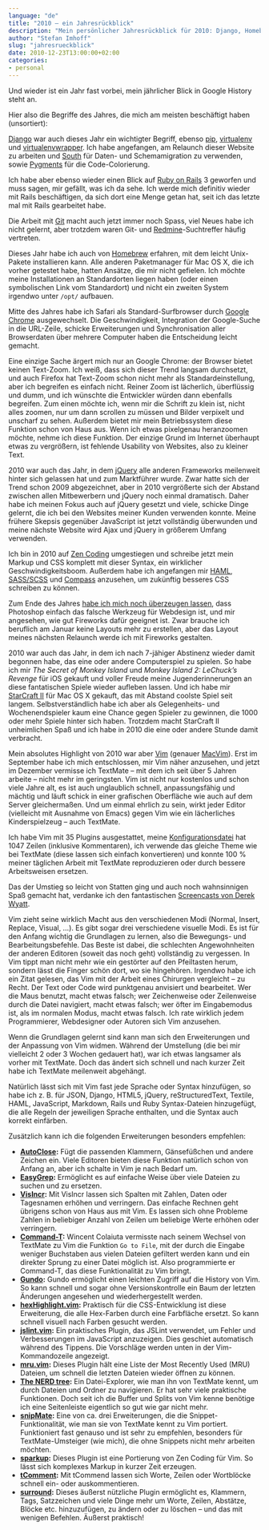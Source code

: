 ```yaml
---
language: "de"
title: "2010 – ein Jahresrückblick"
description: "Mein persönlicher Jahresrückblick für 2010: Django, Homebrew und Vim. Welche Plugins und Erweiterungen für Vim setze ich ein?"
author: "Stefan Imhoff"
slug: "jahresrueckblick"
date: 2010-12-23T13:00:00+02:00
categories:
- personal
---
```


Und wieder ist ein Jahr fast vorbei, mein jährlicher Blick in Google History steht an.

Hier also die Begriffe des Jahres, die mich am meisten beschäftigt haben (unsortiert):

[Django](https://www.djangoproject.com/) war auch dieses Jahr ein wichtigter Begriff, ebenso [pip](https://pypi.python.org/pypi/pip), [virtualenv](https://pypi.python.org/pypi/virtualenv) und [virtualenvwrapper](https://bitbucket.org/dhellmann/virtualenvwrapper). Ich habe angefangen, am Relaunch dieser Website zu arbeiten und [South](http://south.aeracode.org/) für Daten- und Schemamigration zu verwenden, sowie [Pygments](http://pygments.org/) für die Code-Colorierung.

Ich habe aber ebenso wieder einen Blick auf [Ruby on Rails](http://rubyonrails.org/) 3 geworfen und muss sagen, mir gefällt, was ich da sehe. Ich werde mich definitiv wieder mit Rails beschäftigen, da sich dort eine Menge getan hat, seit ich das letzte mal mit Rails gearbeitet habe.

Die Arbeit mit [Git](https://git-scm.com/) macht auch jetzt immer noch Spass, viel Neues habe ich nicht gelernt, aber trotzdem waren Git- und [Redmine](http://www.redmine.org/)-Suchtreffer häufig vertreten.

Dieses Jahr habe ich auch von [Homebrew](http://mxcl.github.io/homebrew/) erfahren, mit dem leicht Unix-Pakete installieren kann. Alle anderen Paketmanager für Mac OS X, die ich vorher getestet habe, hatten Ansätze, die mir nicht gefielen. Ich möchte meine Installationen an Standardorten liegen haben (oder einen symbolischen Link vom Standardort) und nicht ein zweiten System irgendwo unter `/opt/` aufbauen.

Mitte des Jahres habe ich Safari als Standard-Surfbrowser durch [Google Chrome](https://www.google.com/intl/de/chrome/browser/desktop/index.html) ausgewechselt. Die Geschwindigkeit, Integration der Google-Suche in die URL-Zeile, schicke Erweiterungen und Synchronisation aller Browserdaten über mehrere Computer haben die Entscheidung leicht gemacht.

Eine einzige Sache ärgert mich nur an Google Chrome: der Browser bietet keinen Text-Zoom. Ich weiß, dass sich dieser Trend langsam durchsetzt, und auch Firefox hat Text-Zoom schon nicht mehr als Standardeinstellung, aber ich begreifen es einfach nicht. Reiner Zoom ist lächerlich, überflüssig und dumm, und ich wünschte die Entwickler würden dann ebenfalls begreifen. Zum einen möchte ich, wenn mir die Schrift zu klein ist, nicht alles zoomen, nur um dann scrollen zu müssen und Bilder verpixelt und unscharf zu sehen. Außerdem bietet mir mein Betriebssystem diese Funktion schon von Haus aus. Wenn ich etwas pixelgenau heranzoomen möchte, nehme ich diese Funktion.
Der einzige Grund im Internet überhaupt etwas zu vergrößern, ist fehlende Usability von Websites, also zu kleiner Text.

2010 war auch das Jahr, in dem [jQuery](http://jquery.com/) alle anderen Frameworks meilenweit hinter sich gelassen hat und zum Marktführer wurde. Zwar hatte sich der Trend schon 2009 abgezeichnet, aber in 2010 vergrößerte sich der Abstand zwischen allen Mitbewerbern und jQuery noch einmal dramatisch. Daher habe ich meinen Fokus auch auf jQuery gesetzt und viele, schicke Dinge gelernt, die ich bei den Websites meiner Kunden verwenden konnte. Meine frühere Skepsis gegenüber JavaScript ist jetzt vollständig überwunden und meine nächste Website wird Ajax und jQuery in größerem Umfang verwenden.

Ich bin in 2010 auf [Zen Coding](https://code.google.com/archive/p/zen-coding) umgestiegen und schreibe jetzt mein Markup und CSS komplett mit dieser Syntax, ein wirklicher Geschwindigkeitsboom. Außerdem habe ich angefangen mir [HAML](http://haml.info/), [SASS/SCSS](http://sass-lang.com/) und [Compass](http://compass-style.org/) anzusehen, um zukünftig besseres CSS schreiben zu können.

Zum Ende des Jahres [habe ich mich noch überzeugen lassen](http://www.reinegger.net/50_gruende_photoshop_nicht_fuer_webdesign_zu_verwenden.html), dass Photoshop einfach das falsche Werkzeug für Webdesign ist, und mir angesehen, wie gut Fireworks dafür geeignet ist. Zwar brauche ich beruflich am Januar keine Layouts mehr zu erstellen, aber das Layout meines nächsten Relaunch werde ich mit Fireworks gestalten.

2010 war auch das Jahr, in dem ich nach 7-jähiger Abstinenz wieder damit begonnen habe, das eine oder andere Computerspiel zu spielen. So habe ich mir *The Secret of Monkey Island* und *Monkey Island 2: LeChuck’s Revenge* für iOS gekauft und voller Freude meine Jugenderinnerungen an diese fantatischen Spiele wieder aufleben lassen. Und ich habe mir [StarCraft II](http://eu.battle.net/sc2/de/) für Mac OS X gekauft, das mit Abstand coolste Spiel seit langem. Selbstverständlich habe ich aber als Gelegenheits- und Wochenendspieler kaum eine Chance gegen Spieler zu gewinnen, die 1000 oder mehr Spiele hinter sich haben. Trotzdem macht StarCraft II unheimlichen Spaß und ich habe in 2010 die eine oder andere Stunde damit verbracht.

Mein absolutes Highlight von 2010 war aber [Vim](http://www.vim.org/) (genauer [MacVim](https://github.com/macvim-dev/macvim)). Erst im September habe ich mich entschlossen, mir Vim näher anzusehen, und jetzt im Dezember vermisse ich TextMate – mit dem ich seit über 5 Jahren arbeite – nicht mehr im geringsten. Vim ist nicht nur kostenlos und schon viele Jahre alt, es ist auch unglaublich schnell, anpassungsfähig und mächtig und läuft schick in einer grafischen Oberfläche wie auch auf dem Server gleichermaßen. Und um einmal ehrlich zu sein, wirkt jeder Editor (vielleicht mit Ausnahme von Emacs) gegen Vim wie ein lächerliches Kinderspielzeug – auch TextMate.

Ich habe Vim mit 35 Plugins ausgestattet, meine [Konfigurationsdatei](https://github.com/kogakure/dotfiles/blob/master/vim/vimrc.symlink) hat 1047 Zeilen (inklusive Kommentaren), ich verwende das gleiche Theme wie bei TextMate (diese lassen sich einfach konvertieren) und konnte 100 % meiner täglichen Arbeit mit TextMate reproduzieren oder durch bessere Arbeitsweisen ersetzen.

Das der Umstieg so leicht von Statten ging und auch noch wahnsinnigen Spaß gemacht hat, verdanke ich den fantastischen [Screencasts von Derek Wyatt](http://derekwyatt.org/vim/tutorials/).

Vim zieht seine wirklich Macht aus den verschiedenen Modi (Normal, Insert, Replace, Visual, …). Es gibt sogar drei verschiedene visuelle Modi. Es ist für den Anfang wichtig die Grundlagen zu lernen, also die Bewegungs- und Bearbeitungsbefehle. Das Beste ist dabei, die schlechten Angewohnheiten der anderen Editoren (soweit das noch geht) vollständig zu vergessen. In Vim tippt man nicht mehr wie ein gestörter auf den Pfeiltasten herum, sondern lässt die Finger schön dort, wo sie hingehören. Irgendwo habe ich ein Zitat gelesen, das Vim mit der Arbeit eines Chirurgen vergleicht – zu Recht. Der Text oder Code wird punktgenau anvisiert und bearbeitet. Wer die Maus benutzt, macht etwas falsch; wer Zeichenweise oder Zeilenweise durch die Datei navigiert, macht etwas falsch; wer öfter im Eingabemodus ist, als im normalen Modus, macht etwas falsch. Ich rate wirklich jedem Programmierer, Webdesigner oder Autoren sich Vim anzusehen.

Wenn die Grundlagen gelernt sind kann man sich den Erweiterungen und der Anpassung von Vim widmen. Während der Umstellung (die bei mir vielleicht 2 oder 3 Wochen gedauert hat), war ich etwas langsamer als vorher mit TextMate. Doch das ändert sich schnell und nach kurzer Zeit habe ich TextMate meilenweit abgehängt.

Natürlich lässt sich mit Vim fast jede Sprache oder Syntax hinzufügen, so habe ich z. B. für JSON, Django, HTML5, jQuery, reStructuredText, Textile, HAML, JavaScript, Markdown, Rails und Ruby Syntax-Dateien hinzugefügt, die alle Regeln der jeweiligen Sprache enthalten, und die Syntax auch korrekt einfärben.

Zusätzlich kann ich die folgenden Erweiterungen besonders empfehlen:

* **[AutoClose](http://www.vim.org/scripts/script.php?script_id=1849):** Fügt die passenden Klammern, Gänsefüßchen und andere Zeichen ein. Viele Editoren bieten diese Funktion natürlich schon von Anfang an, aber ich schalte in Vim je nach Bedarf um.
* **[EasyGrep](http://www.vim.org/scripts/script.php?script_id=2438):** Ermöglicht es auf einfache Weise über viele Dateien zu suchen und zu ersetzen.
* **[VisIncr](http://www.vim.org/scripts/script.php?script_id=670):** Mit VisIncr lassen sich Spalten mit Zahlen, Daten oder Tagesnamen erhöhen und verringern. Das einfache Rechnen geht übrigens schon von Haus aus mit Vim. Es lassen sich ohne Probleme Zahlen in beliebiger Anzahl von Zeilen um beliebige Werte erhöhen oder verringern.
* **[Command-T](https://wincent.com/products/command-t):** Wincent Colaiuta vermisste nach seinem Wechsel von TextMate zu Vim die Funktion `Go to File`, mit der durch die Eingabe weniger Buchstaben aus vielen Dateien gefiltert werden kann und ein direkter Sprung zu einer Datei möglich ist. Also programmierte er Command-T, das diese Funktionalität zu Vim bringt.
* **[Gundo](https://bitbucket.org/sjl/gundo.vim/):** Gundo ermöglicht einen leichten Zugriff auf die History von Vim. So kann schnell und sogar ohne Versionskontrolle ein Baum der letzten Änderungen angesehen und wiederhergestellt werden.
* **[hexHighlight.vim](http://www.vim.org/scripts/script.php?script_id=2937):** Praktisch für die CSS-Entwicklung ist diese Erweiterung, die alle Hex-Farben durch eine Farbfläche ersetzt. So kann schnell visuell nach Farben gesucht werden.
* **[jslint.vim](http://www.vim.org/scripts/script.php?script_id=2729):** Ein praktisches Plugin, das JSLint verwendet, um Fehler und Verbesserungen im JavaScript anzuzeigen. Dies geschiet automatisch während des Tippens. Die Vorschläge werden unten in der Vim-Kommandozeile angezeigt.
* **[mru.vim](http://www.vim.org/scripts/script.php?script_id=521):** Dieses Plugin hält eine Liste der Most Recently Used (MRU) Dateien, um schnell die letzten Dateien wieder öffnen zu können.
* **[The NERD tree](http://www.vim.org/scripts/script.php?script_id=1658):** Ein Datei-Explorer, wie man ihn von TextMate kennt, um durch Dateien und Ordner zu navigieren. Er hat sehr viele praktische Funktionen. Doch seit ich die Buffer und Splits von Vim kenne benötige ich eine Seitenleiste eigentlich so gut wie gar nicht mehr.
* **[snipMate](http://www.vim.org/scripts/script.php?script_id=2540):** Eine von ca. drei Erweiterungen, die die Snippet-Funktionalität, wie man sie von TextMate kennt zu Vim portiert. Funktioniert fast genauso und ist sehr zu empfehlen, besonders für TextMate-Umsteiger (wie mich), die ohne Snippets nicht mehr arbeiten möchten.
* **[sparkup](https://github.com/rstacruz/sparkup):** Dieses Plugin ist eine Portierung von Zen Coding für Vim. So lässt sich komplexes Markup in kurzer Zeit erzeugen.
* **[tComment](http://www.vim.org/scripts/script.php?script_id=1173):** Mit tCommend lassen sich Worte, Zeilen oder Wortblöcke schnell ein- oder auskommentieren.
* **[surround](http://www.vim.org/scripts/script.php?script_id=1697):** Dieses äußerst nützliche Plugin ermöglicht es, Klammern, Tags, Satzzeichen und viele Dinge mehr um Worte, Zeilen, Abstätze, Blöcke etc. hinzuzufügen, zu ändern oder zu löschen – und das mit wenigen Befehlen. Äußerst praktisch!

